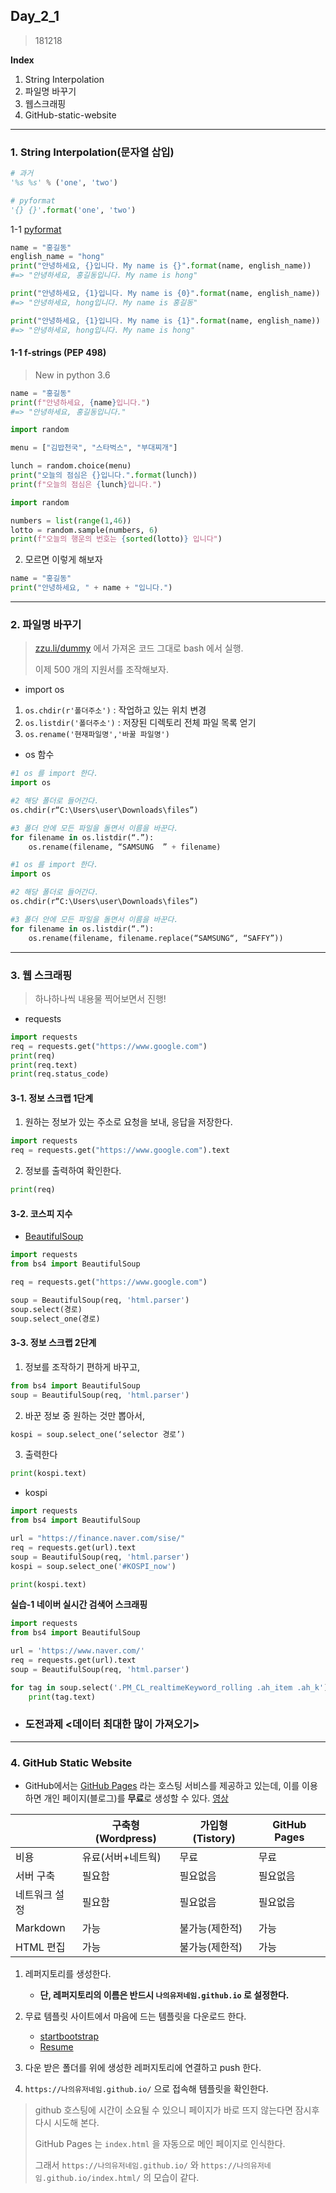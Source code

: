 ## Day_2_1

> 181218

**Index**

1. String Interpolation
2. 파일명 바꾸기
3. 웹스크래핑
4. GitHub-static-website

------

### 1. String Interpolation(문자열 삽입)

```python
# 과거
'%s %s' % ('one', 'two')

# pyformat
'{} {}'.format('one', 'two')
```

1-1 [pyformat](https://pyformat.info/)

```python
name = "홍길동"
english_name = "hong"
print("안녕하세요, {}입니다. My name is {}".format(name, english_name))
#=> "안녕하세요, 홍길동입니다. My name is hong"

print("안녕하세요, {1}입니다. My name is {0}".format(name, english_name))
#=> "안녕하세요, hong입니다. My name is 홍길동"

print("안녕하세요, {1}입니다. My name is {1}".format(name, english_name))
#=> "안녕하세요, hong입니다. My name is hong"
```

#### 1-1 f-strings (PEP 498)

> New in python 3.6

```python
name = "홍길동"
print(f"안녕하세요, {name}입니다.")
#=> "안녕하세요, 홍길동입니다."
```

```python
import random

menu = ["김밥천국", "스타벅스", "부대찌개"]

lunch = random.choice(menu)
print("오늘의 점심은 {}입니다.".format(lunch))
print(f"오늘의 점심은 {lunch}입니다.")
```

```python
import random

numbers = list(range(1,46))
lotto = random.sample(numbers, 6)
print(f"오늘의 행운의 번호는 {sorted(lotto)} 입니다")
```

2. 모르면 이렇게 해보자

```python
name = "홍길동"
print("안녕하세요, " + name + "입니다.")
```

---

### 2. 파일명 바꾸기

> [zzu.li/dummy](http://zzu.li/dummy) 에서 가져온 코드 그대로 bash 에서 실행.
>
> 이제 500 개의 지원서를 조작해보자.

- import os

1. `os.chdir(r'폴더주소')` : 작업하고 있는 위치 변경
2. `os.listdir('폴더주소')` : 저장된 디렉토리 전체 파일 목록 얻기
3. `os.rename('현재파일명','바꿀 파일명')`

- os 함수

```python
#1 os 를 import 한다.
import os

#2 해당 폴더로 들어간다.
os.chdir(r“C:\Users\user\Downloads\files”)

#3 폴더 안에 모든 파일을 돌면서 이름을 바꾼다.
for filename in os.listdir(“.”):
    os.rename(filename, “SAMSUNG  ” + filename)
```

```python
#1 os 를 import 한다.
import os

#2 해당 폴더로 들어간다.
os.chdir(r“C:\Users\user\Downloads\files”)

#3 폴더 안에 모든 파일을 돌면서 이름을 바꾼다.
for filename in os.listdir(“.”):
    os.rename(filename, filename.replace(“SAMSUNG“, “SAFFY”))
```

---

### 3. 웹 스크래핑

> 하나하나씩 내용물 찍어보면서 진행!

- requests

```python
import requests
req = requests.get("https://www.google.com")
print(req)
print(req.text)
print(req.status_code)
```

#### 3-1. 정보 스크랩 1단계

1. 원하는 정보가 있는 주소로 요청을 보내, 응답을 저장한다.

```python
import requests
req = requests.get("https://www.google.com").text
```

2. 정보를 출력하여 확인한다. 


```python
print(req)
```

#### 3-2. 코스피 지수

- [BeautifulSoup](https://www.crummy.com/software/BeautifulSoup/bs4/doc/#)

```python
import requests
from bs4 import BeautifulSoup

req = requests.get("https://www.google.com")

soup = BeautifulSoup(req, 'html.parser')
soup.select(경로)
soup.select_one(경로)
```

#### 3-3. 정보 스크랩 2단계

1. 정보를 조작하기 편하게 바꾸고,

```python
from bs4 import BeautifulSoup
soup = BeautifulSoup(req, 'html.parser')
```

2. 바꾼 정보 중 원하는 것만 뽑아서,

```python
kospi = soup.select_one(‘selector 경로’)
```

3. 출력한다

```python
print(kospi.text)
```

- kospi

```python
import requests
from bs4 import BeautifulSoup

url = "https://finance.naver.com/sise/"
req = requests.get(url).text
soup = BeautifulSoup(req, 'html.parser')
kospi = soup.select_one('#KOSPI_now')

print(kospi.text)
```

**실습-1 네이버 실시간 검색어 스크래핑**

```python
import requests
from bs4 import BeautifulSoup

url = 'https://www.naver.com/'
req = requests.get(url).text
soup = BeautifulSoup(req, 'html.parser')

for tag in soup.select('.PM_CL_realtimeKeyword_rolling .ah_item .ah_k'):
    print(tag.text)
```

- ### 도전과제 <데이터 최대한 많이 가져오기>

---

### 4. GitHub Static Website

- GitHub에서는 [GitHub Pages](https://pages.github.com/) 라는 호스팅 서비스를 제공하고 있는데, 이를 이용하면 개인 페이지(블로그)를 **무료**로 생성할 수 있다. [영상](<https://youtu.be/2MsN8gpT6jY>)

|               | 구축형 (Wordpress) | 가입형 (Tistory) | GitHub Pages |
| ------------- | ------------------ | ---------------- | ------------ |
| 비용          | 유료(서버+네트웍)  | 무료             | 무료         |
| 서버 구축     | 필요함             | 필요없음         | 필요없음     |
| 네트워크 설정 | 필요함             | 필요없음         | 필요없음     |
| Markdown      | 가능               | 불가능(제한적)   | 가능         |
| HTML 편집     | 가능               | 불가능(제한적)   | 가능         |

1. 레퍼지토리를 생성한다.
   - **단, 레퍼지토리의 이름은 반드시 `나의유저네임.github.io` 로 설정한다.**
2. 무료 템플릿 사이트에서 마음에 드는 템플릿을 다운로드 한다.
   - [startbootstrap](https://startbootstrap.com)
   - [Resume](https://startbootstrap.com/template-overviews/resume/)

3. 다운 받은 폴더를 위에 생성한 레퍼지토리에 연결하고 push 한다.

4. `https://나의유저네임.github.io/` 으로 접속해 템플릿을 확인한다.

> github 호스팅에 시간이 소요될 수 있으니 페이지가 바로 뜨지 않는다면 잠시후 다시 시도해 본다.
>
> GitHub Pages 는 `index.html` 을 자동으로 메인 페이지로 인식한다.
>
> 그래서 `https://나의유저네임.github.io/` 와 `https://나의유저네임.github.io/index.html/` 의 모습이 같다.